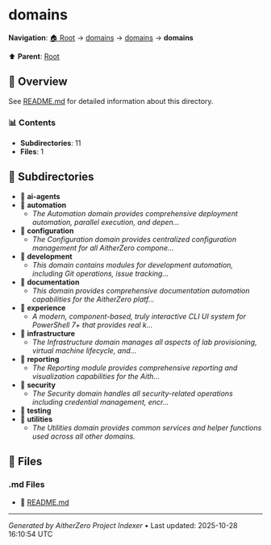 # domains

**Navigation**: [🏠 Root](../index.md) → [domains](index.md) → [domains](index.md) → **domains**

⬆️ **Parent**: [Root](../index.md)

## 📖 Overview

See [README.md](./README.md) for detailed information about this directory.

### 📊 Contents

- **Subdirectories**: 11
- **Files**: 1

## 📁 Subdirectories

- 📂 **ai-agents**
- 📂 **automation**
  - *The Automation domain provides comprehensive deployment automation, parallel execution, and depen...*
- 📂 **configuration**
  - *The Configuration domain provides centralized configuration management for all AitherZero compone...*
- 📂 **development**
  - *This domain contains modules for development automation, including Git operations, issue tracking...*
- 📂 **documentation**
  - *This domain provides comprehensive documentation automation capabilities for the AitherZero platf...*
- 📂 **experience**
  - *A modern, component-based, truly interactive CLI UI system for PowerShell 7+ that provides real k...*
- 📂 **infrastructure**
  - *The Infrastructure domain manages all aspects of lab provisioning, virtual machine lifecycle, and...*
- 📂 **reporting**
  - *The Reporting module provides comprehensive reporting and visualization capabilities for the Aith...*
- 📂 **security**
  - *The Security domain handles all security-related operations including credential management, encr...*
- 📂 **testing**
- 📂 **utilities**
  - *The Utilities domain provides common services and helper functions used across all other domains.*

## 📄 Files

### .md Files

- 📝 [README.md](./README.md)

---

*Generated by AitherZero Project Indexer* • Last updated: 2025-10-28 16:10:54 UTC

